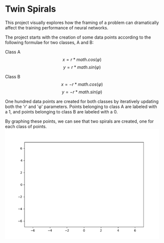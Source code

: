 # Twin Spirals

This project visually explores how the framing of a problem can dramatically affect the training performance of neural networks.

The project starts with the creation of some data points according to the following formulae for two classes, A and B:

Class A
$$ x = r * math.cos(φ) $$
$$ y = r * math.sin(φ) $$

Class B
$$ x = -r * math.cos(φ) $$
$$ y = -r * math.sin(φ) $$

One hundred data points are created for both classes by iteratively updating both the 'r' and 'φ' parameters.
Points belonging to class A are labeled with a 1, and points belonging to class B are labeled with a 0.

By graphing these points, we can see that two spirals are created, one for each class of points.
![Original data](data_images/spiral.gif)
